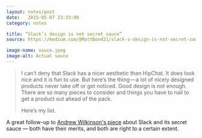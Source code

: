 ```yaml
---
layout: notes/post
date:   2015-05-07 23:33:00
category: notes

title: “Slack’s design is not secret sauce”
source: https://medium.com/@MattBond21/slack-s-design-is-not-secret-sauce-8e07bdb67d84

image-name: sauce.jpeg
image-alt: Actual sauce
---
```


>I can’t deny that Slack has a nicer aesthetic than HipChat. It does look nice and it is fun to use. But here’s the thing — a lot of nicely designed products never take off or get noticed. Good design is not enough. There are so many pieces to consider and things you have to nail to get a product out ahead of the pack.
>
>Here’s my list.

A great follow-up to [Andrew Wilkinson's piece](http://danielfos.co/links/slacks-2-8-billion-dollar-secret-sauce) about Slack and its secret sauce — both have their merits, and both are right to a certain extent.
